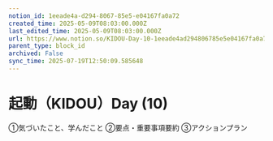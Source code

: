 ```yaml
---
notion_id: 1eeade4a-d294-8067-85e5-e04167fa0a72
created_time: 2025-05-09T08:03:00.000Z
last_edited_time: 2025-05-09T08:03:00.000Z
url: https://www.notion.so/KIDOU-Day-10-1eeade4ad294806785e5e04167fa0a72
parent_type: block_id
archived: False
sync_time: 2025-07-19T12:50:09.585648
---
```


# 起動（KIDOU）Day (10)

①気づいたこと、学んだこと
②要点・重要事項要約
③アクションプラン